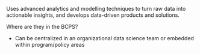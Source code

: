Uses advanced analytics and modelling techniques to turn raw data into actionable insights, and develops data-driven products and solutions.

Where are they in the BCPS?
* Can be centralized in an organizational data science team or embedded within program/policy areas
